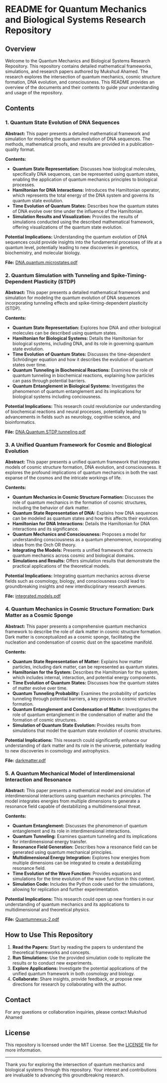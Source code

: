 # README for Quantum Mechanics and Biological Systems Research Repository

## Overview

Welcome to the Quantum Mechanics and Biological Systems Research Repository. This repository contains detailed mathematical frameworks, simulations, and research papers authored by Mukshud Ahamed. The research explores the intersection of quantum mechanics, cosmic structure formation, DNA evolution, and consciousness. This README provides an overview of the documents and their contents to guide your understanding and usage of the repository.

## Contents

### 1. Quantum State Evolution of DNA Sequences

**Abstract:** This paper presents a detailed mathematical framework and simulation for modeling the quantum evolution of DNA sequences. The methods, mathematical proofs, and results are provided in a publication-quality format.

**Contents:**
- **Quantum State Representation:** Discusses how biological molecules, specifically DNA sequences, can be represented using quantum states, enabling the application of quantum mechanics principles to biological processes.
- **Hamiltonian for DNA Interactions:** Introduces the Hamiltonian operator, which represents the total energy of the DNA system and governs its quantum state evolution.
- **Time Evolution of Quantum States:** Describes how the quantum states of DNA evolve over time under the influence of the Hamiltonian.
- **Simulation Results and Visualization:** Provides the results of simulations conducted using the described mathematical framework, offering visualizations of the quantum state evolution.

**Potential Implications:**
Understanding the quantum evolution of DNA sequences could provide insights into the fundamental processes of life at a quantum level, potentially leading to new discoveries in genetics, biochemistry, and molecular biology.

**File:** [DNA.quantum.microstates.pdf](dna/DNA.quantum.microstates.pdf)

### 2. Quantum Simulation with Tunneling and Spike-Timing-Dependent Plasticity (STDP)

**Abstract:** This paper presents a detailed mathematical framework and simulation for modeling the quantum evolution of DNA sequences incorporating tunneling effects and spike-timing-dependent plasticity (STDP).

**Contents:**
- **Quantum State Representation:** Explores how DNA and other biological molecules can be described using quantum states.
- **Hamiltonian for Biological Systems:** Details the Hamiltonian for biological systems, including DNA, and its role in governing quantum state evolution.
- **Time Evolution of Quantum States:** Discusses the time-dependent Schrödinger equation and how it describes the evolution of quantum states over time.
- **Quantum Tunneling in Biochemical Reactions:** Examines the role of quantum tunneling in biochemical reactions, explaining how particles can pass through potential barriers.
- **Quantum Entanglement in Biological Systems:** Investigates the phenomenon of quantum entanglement and its implications for biological systems including conciousness.

**Potential Implications:**
This research could revolutionize our understanding of biochemical reactions and neural processes, potentially leading to advancements in fields such as neurology, cognitive science, and bioinformatics.

**File:** [DNA.Quantum.STDP.tunneling.pdf](dna/DNA.Quantum.STDP.tunneling.pdf)

### 3. A Unified Quantum Framework for Cosmic and Biological Evolution

**Abstract:** This paper presents a unified quantum framework that integrates models of cosmic structure formation, DNA evolution, and consciousness. It explores the profound implications of quantum mechanics in both the vast expanse of the cosmos and the intricate workings of life.

**Contents:**
- **Quantum Mechanics in Cosmic Structure Formation:** Discusses the role of quantum mechanics in the formation of cosmic structures, including the behavior of dark matter.
- **Quantum State Representation of DNA:** Explains how DNA sequences can be modeled as quantum states and how this affects their evolution.
- **Hamiltonian for DNA Interactions:** Details the Hamiltonian for DNA interactions and its significance.
- **Quantum Mechanics and Consciousness:** Proposes a model for understanding consciousness as a quantum phenomenon, incorporating ideas from the Orch OR theory.
- **Integrating the Models:** Presents a unified framework that connects quantum mechanics across cosmic and biological domains.
- **Simulations and Results:** Offers simulation results that demonstrate the practical applications of the theoretical models.

**Potential Implications:**
Integrating quantum mechanics across diverse fields such as cosmology, biology, and consciousness could lead to groundbreaking insights and new interdisciplinary research avenues.

**File:** [integrated.models.pdf](dna/integrated.models.pdf)

### 4. Quantum Mechanics in Cosmic Structure Formation: Dark Matter as a Cosmic Sponge

**Abstract:** This paper presents a comprehensive quantum mechanics framework to describe the role of dark matter in cosmic structure formation. Dark matter is conceptualized as a cosmic sponge, facilitating the nucleation and condensation of cosmic dust on the spacetime manifold.

**Contents:**
- **Quantum State Representation of Matter:** Explains how matter particles, including dark matter, can be represented as quantum states.
- **Hamiltonian for the System:** Describes the Hamiltonian for the system, which includes internal, interaction, and potential energy components.
- **Time Evolution of Quantum States:** Discusses how the quantum states of matter evolve over time.
- **Quantum Tunneling Probability:** Examines the probability of particles tunneling through potential barriers, a key process in cosmic structure formation.
- **Quantum Entanglement and Condensation of Matter:** Investigates the role of quantum entanglement in the condensation of matter and the formation of cosmic structures.
- **Simulation of Quantum State Evolution:** Provides results from simulations that model the quantum state evolution of cosmic structures.

**Potential Implications:**
This research could significantly enhance our understanding of dark matter and its role in the universe, potentially leading to new discoveries in cosmology and astrophysics.

**File:** [darkmatter.pdf](dna/darkmatter.pdf)

### 5. A Quantum Mechanical Model of Interdimensional Interaction and Resonance

**Abstract:** This paper presents a mathematical model and simulation of interdimensional interactions using quantum mechanics principles. The model integrates energies from multiple dimensions to generate a resonance field capable of destabilizing a multidimensional threat.

**Contents:**
- **Quantum Entanglement:** Discusses the phenomenon of quantum entanglement and its role in interdimensional interactions.
- **Quantum Tunneling:** Examines quantum tunneling and its implications for interdimensional energy transfer.
- **Resonance Field Generation:** Describes how a resonance field can be generated using quantum mechanical principles.
- **Multidimensional Energy Integration:** Explores how energies from multiple dimensions can be integrated to create a destabilizing resonance field.
- **Time Evolution of the Wave Function:** Provides equations and simulations for the time evolution of the wave function in this context.
- **Simulation Code:** Includes the Python code used for the simulations, allowing for replication and further experimentation.

**Potential Implications:**
This research could open up new frontiers in our understanding of quantum mechanics and its applications to multidimensional and theoretical physics.

**File:** [Quantumnexus-2.pdf](dna/Quantumnexus-2.pdf)

## How to Use This Repository

1. **Read the Papers:** Start by reading the papers to understand the theoretical frameworks and concepts.
2. **Run Simulations:** Use the provided simulation code to replicate the results or to conduct new experiments.
3. **Explore Applications:** Investigate the potential applications of the unified quantum framework in both cosmology and biology.
4. **Collaborate:** Share insights, provide feedback, or propose new directions for research by collaborating with the author.

## Contact

For any questions or collaboration inquiries, please contact Mukshud Ahamed 

## License

This repository is licensed under the MIT License. See the [LICENSE](path/to/LICENSE) file for more information.

---

Thank you for exploring the intersection of quantum mechanics and biological systems through this repository. Your interest and contributions are invaluable to advancing this groundbreaking research.
